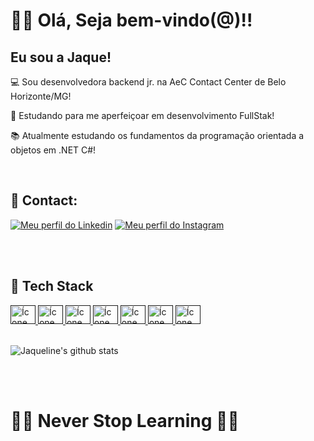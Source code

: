 # 👋🏽 Olá, Seja bem-vindo(@)!!
## Eu sou a Jaque!

💻 Sou desenvolvedora backend jr. na AeC Contact Center de Belo Horizonte/MG!

🚀 Estudando para me aperfeiçoar em desenvolvimento FullStak!

📚 Atualmente estudando os fundamentos da programação orientada a objetos em .NET C#!

<br/>

## 🔗 Contact: 
[![Meu perfil do Linkedin](https://img.shields.io/badge/LinkedIn-0077B5?style=for-the-badge&logo=linkedin&logoColor=white)](https://www.linkedin.com/in/jaquelinersantos89/)
[![Meu perfil do Instagram](https://img.shields.io/badge/Instagram-E4405F?style=for-the-badge&logo=instagram&logoColor=white)](https://www.instagram.com/jrsjaqueline/)

<br/>
<br/>

## 🔧 Tech Stack

<a href="">
<img height="30" width="40" src="https://cdn.jsdelivr.net/gh/devicons/devicon/icons/javascript/javascript-original.svg" alt="Ícone do JavaScript" />
</a>

<a href="">
<img height="30" width="40" src="https://cdn.jsdelivr.net/gh/devicons/devicon/icons/html5/html5-original.svg" alt="Ícone do HTML" />
</a>

<a href="">
<img height="30" width="40" src="https://cdn.jsdelivr.net/gh/devicons/devicon/icons/css3/css3-original.svg" alt="Ícone do CSS" />
</a>

<a href="">
<img height="30" width="40" src="https://cdn.jsdelivr.net/gh/devicons/devicon/icons/csharp/csharp-original.svg" alt="Ícone do CSharp" />
</a>

<a href="">
<img height="30" width="40" src="https://cdn.jsdelivr.net/gh/devicons/devicon/icons/mysql/mysql-original.svg" alt="Ícone do MYSQL" />
</a>

<a href="">
<img height="30" width="40" src="https://cdn.jsdelivr.net/gh/devicons/devicon/icons/postgresql/postgresql-original.svg" / alt="Ícone do Postgresql">
</a>

<a href="">
<img height="30" width="40" src="https://cdn.jsdelivr.net/gh/devicons/devicon/icons/dot-net/dot-net-original-wordmark.svg" alt="Ícone do DotNet" />
</a>

<br/>
<br/>

![Jaqueline's github stats](https://github-readme-stats.vercel.app/api?username=JaquelineJRS&show_icons=true&theme=github_dark)

<br/>
<br/>

# 👊🏽 Never Stop Learning ✋🏽


